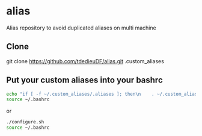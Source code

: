 # alias
Alias repository to avoid duplicated aliases on multi machine

## Clone

git clone https://github.com/tdedieuDF/alias.git .custom_aliases

## Put your custom aliases into your bashrc

```bash
echo "if [ -f ~/.custom_aliases/.aliases ]; then\n    . ~/.custom_aliases/.aliases\n    fi" >> ~/.bashrc
source ~/.bashrc
```

or 

```bash
./configure.sh
source ~/.bashrc
```
